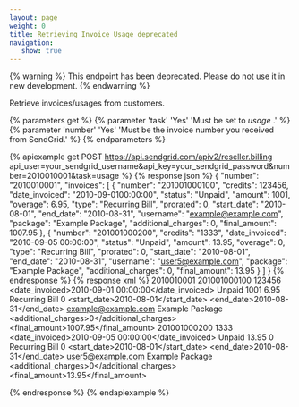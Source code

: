 ```yaml
---
layout: page
weight: 0
title: Retrieving Invoice Usage deprecated
navigation:
   show: true
---
```


{% warning %}
This endpoint has been deprecated. Please do not use it in new development.
{% endwarning %}

Retrieve invoices/usages from customers.

{% parameters get %}
{% parameter 'task' 'Yes' 'Must be set to <em>usage</em> .' %}
{% parameter 'number' 'Yes' 'Must be the invoice number you received from SendGrid.' %}
{% endparameters %}

{% apiexample get POST https://api.sendgrid.com/apiv2/reseller.billing api_user=your_sendgrid_username&api_key=your_sendgrid_password&number=2010010001&task=usage %}
{% response json %}
{
"number": "2010010001",
"invoices": [
{
"number": "201001000100",
"credits": 123456,
"date_invoiced": "2010-09-0100:00:00",
"status": "Unpaid",
"amount": 1001,
"overage": 6.95,
"type": "Recurring Bill",
"prorated": 0,
"start_date": "2010-08-01",
"end_date": "2010-08-31",
"username": "example@example.com",
"package": "Example Package",
"additional_charges": 0,
"final_amount": 1007.95
},
{
"number": "201001000200",
"credits": "1333",
"date_invoiced": "2010-09-05 00:00:00",
"status": "Unpaid",
"amount": 13.95,
"overage": 0,
"type": "Recurring Bill",
"prorated": 0,
"start_date": "2010-08-01",
"end_date": "2010-08-31",
"username": "user5@example.com",
"package": "Example Package",
"additional_charges": 0,
"final_amount": 13.95
}
]
}
{% endresponse %}
{% response xml %}
<usage>
<number>2010010001</number>
<invoices>
<invoice>
<number>201001000100</number>
<credits>123456</credits>
<date_invoiced>2010-09-01 00:00:00</date_invoiced>
<status>Unpaid</status>
<amount>1001</amount>
<overage>6.95</overage>
<type>Recurring Bill</type>
<prorated>0</prorated>
<start_date>2010-08-01</start_date>
<end_date>2010-08-31</end_date>
<username>example@example.com</username>
<package>Example Package</package>
<additional_charges>0</additional_charges>
<final_amount>1007.95</final_amount>
</invoice>
<invoice>
<number>201001000200</number>
<credits>1333</credits>
<date_invoiced>2010-09-05 00:00:00</date_invoiced>
<status>Unpaid</status>
<amount>13.95</amount>
<overage>0</overage>
<type>Recurring Bill</type>
<prorated>0</prorated>
<start_date>2010-08-01</start_date>
<end_date>2010-08-31</end_date>
<username>user5@example.com</username>
<package>Example Package</package>
<additional_charges>0</additional_charges>
<final_amount>13.95</final_amount>
</invoice>
</invoices>
</usage>

{% endresponse %}
{% endapiexample %}
